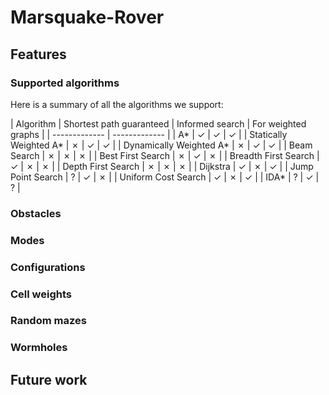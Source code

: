 # Marsquake-Rover

## Features

### Supported algorithms

Here is a summary of all the algorithms we support:

| Algorithm  | Shortest path guaranteed | Informed search | For weighted graphs |
| ------------- | ------------- |
| A*  | ✓  | ✓ | ✓ |
| Statically Weighted A*  | ✗  | ✓ | ✓ |
| Dynamically Weighted A*  | ✗  | ✓ | ✓ |
| Beam Search  | ✗  | ✗ | ✗ |
| Best First Search  | ✗  | ✓ |  ✗  |
| Breadth First Search  | ✓  | ✗  | ✗  |
| Depth First Search  | ✗  | ✗  | ✗  |
| Dijkstra  | ✓  | ✗  | ✓  |
| Jump Point Search  | ?  | ✓ | ✗  |
| Uniform Cost Search  | ✓  | ✗  | ✓  |
| IDA*  | ?  | ✓ | ? |

### Obstacles

### Modes

### Configurations

### Cell weights

### Random mazes

### Wormholes

## Future work
